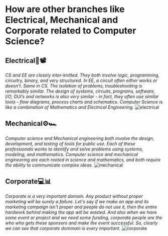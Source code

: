 # How are other branches like Electrical, Mechanical and Corporate related to Computer Science?
## Electrical:battery::film_projector:
*CS and EE are closely inter-knitted. They both involve logic, programming, circuitry, binary, and very structured. In EE, a circuit often either works or doesn’t. Same in CS. The isolation of problems, troubleshooting is remarkably similar. The design of systems, circuits, programs, software, I/O, GUI’s and networks is also very similar - in fact, they often use similar tools - flow diagrams, process charts and schematics. Computer Science is like a combination of Mathematics and Electrical Engineering.*
![electrical](https://carleton.ca/ece/wp-content/uploads/ece-banner.jpg)
## Mechanical:gear::racing_car:
*Computer science and Mechanical engineering both involve the design, development, and testing of tools for public use. Each of these professionals works to identify and solve problems using systems, modeling, and mathematics. Computer science and mechanical engineering are each rooted in science and mathematics, and both require the ability to communicate complex ideas.*
![mechanical](https://www.iotworldtoday.com/files/2020/05/GettyImages-1184804468-789x432.jpg)
## Corporate:computer::bar_chart:
*Corporate is a very important domain. Any product without proper marketing will be surely a failure. Let's say if we make an app and its marketing campaign isn't proper and people do not use it, then the entire hardwork behind making the app will be wasted. And also when we have some event or project and we need some funding, corporate people are the who who gets these sponsors and make the event successful. So, clearly we can see that corporate dommain is every important.*
![corporate](https://www.zimegats.com/wp-content/uploads/2018/07/Business-Technology.jpg)
